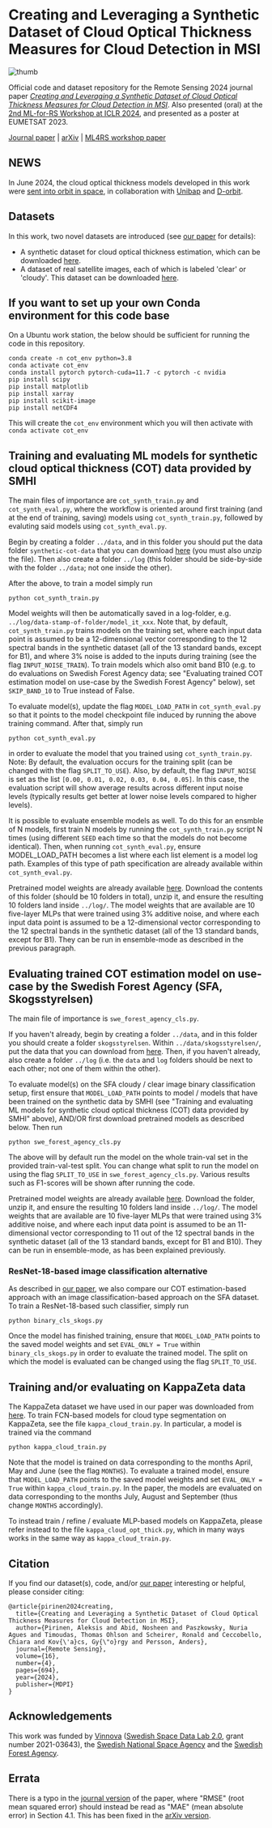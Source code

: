 # Creating and Leveraging a Synthetic Dataset of Cloud Optical Thickness Measures for Cloud Detection in MSI
![thumb](https://github.com/aleksispi/init-des/assets/32370520/f7a0cf68-b85c-415a-8800-7596bd996a22)

Official code and dataset repository for the Remote Sensing 2024 journal paper [_Creating and Leveraging a Synthetic Dataset of Cloud Optical Thickness Measures for Cloud Detection in MSI_](https://www.mdpi.com/2072-4292/16/4/694). Also presented (oral) at the [2nd ML-for-RS Workshop at ICLR 2024](https://ml-for-rs.github.io/iclr2024/), and presented as a poster at EUMETSAT 2023.

[Journal paper](https://www.mdpi.com/2072-4292/16/4/694) | [arXiv](https://arxiv.org/abs/2311.14024) | [ML4RS workshop paper](https://ml-for-rs.github.io/iclr2024/camera_ready/papers/26.pdf)

## NEWS
In June 2024, the cloud optical thickness models developed in this work were [sent into orbit in space](https://www.ai.se/en/news/ai-sweden-launches-models-space), in collaboration with [Unibap](https://unibap.com/) and [D-orbit](https://www.dorbit.space/).

## Datasets
In this work, two novel datasets are introduced (see [our paper](https://www.mdpi.com/2072-4292/16/4/694) for details):
* A synthetic dataset for cloud optical thickness estimation, which can be downloaded [here](https://drive.google.com/file/d/1fmdHZLD44c2_rmwQh5cskGLb3_Do_Zbl/view?usp=sharing).
* A dataset of real satellite images, each of which is labeled 'clear' or 'cloudy'. This dataset can be downloaded [here](https://drive.google.com/drive/folders/1lRCIcQo9CqFRDhUd3aZRAA46k8nLL49J?usp=sharing).

## If you want to set up your own Conda environment for this code base
On a Ubuntu work station, the below should be sufficient for running the code in this repository.
```
conda create -n cot_env python=3.8
conda activate cot_env
conda install pytorch pytorch-cuda=11.7 -c pytorch -c nvidia
pip install scipy
pip install matplotlib
pip install xarray
pip install scikit-image
pip install netCDF4
```

This will create the `cot_env` environment which you will then activate with
```conda activate cot_env```

## Training and evaluating ML models for synthetic cloud optical thickness (COT) data provided by SMHI
The main files of importance are `cot_synth_train.py` and `cot_synth_eval.py`, where the workflow is oriented around first training (and at the end of training, saving) models using `cot_synth_train.py`, followed by evaluting said models using `cot_synth_eval.py`.

Begin by creating a folder `../data`, and in this folder you should put the data folder `synthetic-cot-data` that you can download [here](https://drive.google.com/file/d/1fmdHZLD44c2_rmwQh5cskGLb3_Do_Zbl/view?usp=sharing) (you must also unzip the file). Then also create a folder `../log` (this folder should be side-by-side with the folder `../data`; not one inside the other).

After the above, to train a model simply run
```
python cot_synth_train.py
```
Model weights will then be automatically saved in a log-folder, e.g. `../log/data-stamp-of-folder/model_it_xxx`. Note that, by default, `cot_synth_train.py` trains models on the training set,
where each input data point is assumed to be a 12-dimensional vector corresponding to the 12 spectral bands in the synthetic dataset (all of the 13 standard bands, except for B1), and where 3% noise
is added to the inputs during training (see the flag `INPUT_NOISE_TRAIN`). To train models which also omit band B10 (e.g. to do evaluations on Swedish Forest Agency data;
see "Evaluating trained COT estimation model on use-case by the Swedish Forest Agency" below), set `SKIP_BAND_10` to True instead of False.

To evaluate model(s), update the flag `MODEL_LOAD_PATH` in `cot_synth_eval.py` so that it points to the model checkpoint file induced by running the above training command. After that, simply run
```
python cot_synth_eval.py
```
in order to evaluate the model that you trained using `cot_synth_train.py`. Note: By default, the evaluation occurs for the training split (can be changed with the flag `SPLIT_TO_USE`). Also,
by default, the flag `INPUT_NOISE` is set as the list `[0.00, 0.01, 0.02, 0.03, 0.04, 0.05]`. In this case, the evaluation script will show average results across different input noise levels
(typically results get better at lower noise levels compared to higher levels).

It is possible to evaluate ensemble models as well. To do this for an ensmble of N models, first train N models by running the `cot_synth_train.py` script N times (using different `SEED` each time
so that the models do not become identical). Then, when running `cot_synth_eval.py`, ensure MODEL_LOAD_PATH becomes a list where each list element is a model log path. Examples of this type of
path specification are already available within `cot_synth_eval.py`.

Pretrained model weights are already available [here](https://drive.google.com/drive/folders/1MkqcoxLBb9C1vAUwvHipq5cr6Z7bXIel?usp=sharing). Download the contents of this folder (should be 10 folders
in total), unzip it, and ensure the resulting 10 folders land inside `../log/`. The model weights that are available are 10 five-layer MLPs that were trained using 3% additive noise, and where
each input data point is assumed to be a 12-dimensional vector corresponding to the 12 spectral bands in the synthetic dataset (all of the 13 standard bands, except for B1).
They can be run in ensemble-mode as described in the previous paragraph.

## Evaluating trained COT estimation model on use-case by the Swedish Forest Agency (SFA, Skogsstyrelsen)
The main file of importance is `swe_forest_agency_cls.py`.

If you haven't already, begin by creating a folder `../data`, and in this folder you should create a folder `skogsstyrelsen`. Within `../data/skogsstyrelsen/`, put the data that you can download from [here](https://drive.google.com/drive/folders/1lRCIcQo9CqFRDhUd3aZRAA46k8nLL49J?usp=sharing). Then, if you haven't already, also create a folder `../log` (i.e. the `data` and `log` folders should be next to
each other; not one of them within the other).

To evaluate model(s) on the SFA cloudy / clear image binary classification setup, first ensure that `MODEL_LOAD_PATH` points to model / models that have been trained on the synthetic
data by SMHI (see "Training and evaluating ML models for synthetic cloud optical thickness (COT) data provided by SMHI" above), AND/OR first download pretrained models as described below. Then run
```
python swe_forest_agency_cls.py
```
The above will by default run the model on the whole train-val set in the provided train-val-test split. You can change what split to run the model on using the flag `SPLIT_TO_USE` in
`swe_forest_agency_cls.py`. Various results such as F1-scores will be shown after running the code.

Pretrained model weights are already available [here](https://drive.google.com/drive/folders/14xTbLHPxaPznemG7ShE0DMC9zJsNU_hr?usp=sharing). Download the folder, unzip it, and ensure the resulting
10 folders land inside `../log/`. The model weights that are available are 10 five-layer MLPs that were trained using 3% additive noise, and where each input data point is assumed to be an
11-dimensional vector corresponding to 11 out of the 12 spectral bands in the synthetic dataset (all of the 13 standard bands, except for B1 and B10). They can be run in ensemble-mode, as has been explained previously.

### ResNet-18-based image classification alternative
As described in [our paper](https://www.mdpi.com/2072-4292/16/4/694), we also compare our COT estimation-based approach with an image classification-based approach on the SFA dataset. To train a ResNet-18-based such classifier, simply run
```
python binary_cls_skogs.py
```
Once the model has finished training, ensure that `MODEL_LOAD_PATH` points to the saved model weights and set `EVAL_ONLY = True` within `binary_cls_skogs.py` in order to evaluate the trained model. The split on which the model is evaluated can be changed using the flag `SPLIT_TO_USE`.

## Training and/or evaluating on KappaZeta data
The KappaZeta dataset we have used in our paper was downloaded from [here](https://zenodo.org/records/5095024). To train FCN-based models for cloud type segmentation on KappaZeta, see the file `kappa_cloud_train.py`. In particular, a model is trained via the command 
```
python kappa_cloud_train.py
```
Note that the model is trained on data corresponding to the months April, May and June (see the flag `MONTHS`). To evaluate a trained model, ensure that `MODEL_LOAD_PATH` points to the saved model weights and set `EVAL_ONLY = True` within `kappa_cloud_train.py`. In the paper, the models are evaluated on data corresponding to the months July, August and September (thus change `MONTHS` accordingly).

To instead train / refine / evaluate MLP-based models on KappaZeta, please refer instead to the file `kappa_cloud_opt_thick.py`, which in many ways works in the same way as `kappa_cloud_train.py`.

## Citation
If you find our dataset(s), code, and/or [our paper](https://www.mdpi.com/2072-4292/16/4/694) interesting or helpful, please consider citing:

    @article{pirinen2024creating,
      title={Creating and Leveraging a Synthetic Dataset of Cloud Optical Thickness Measures for Cloud Detection in MSI},
      author={Pirinen, Aleksis and Abid, Nosheen and Paszkowsky, Nuria Agues and Timoudas, Thomas Ohlson and Scheirer, Ronald and Ceccobello, Chiara and Kov{\'a}cs, Gy{\"o}rgy and Persson, Anders},
      journal={Remote Sensing},
      volume={16},
      number={4},
      pages={694},
      year={2024},
      publisher={MDPI}
    }

## Acknowledgements
This work was funded by [Vinnova](https://www.vinnova.se/en/) ([Swedish Space Data Lab 2.0](https://www.vinnova.se/en/p/swedish-space-data-lab-2.0/), grant number 2021-03643), the [Swedish National Space Agency](https://www.rymdstyrelsen.se/en/) and the [Swedish Forest Agency](https://www.skogsstyrelsen.se/).

## Errata
There is a typo in the [journal version](https://www.mdpi.com/2072-4292/16/4/694) of the paper, where "RMSE" (root mean squared error) should instead be read as "MAE" (mean absolute error) in Section 4.1. This has been fixed in the [arXiv version](https://arxiv.org/abs/2311.14024).
